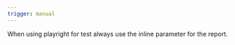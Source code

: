 ```yaml
---
trigger: manual
---
```


When using playright for test always use the inline parameter for the report.